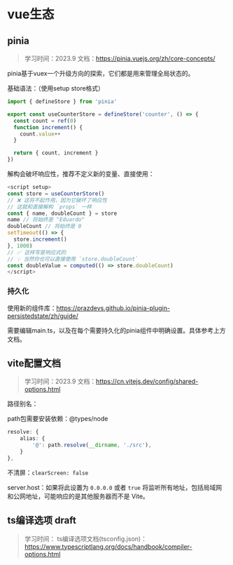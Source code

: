 # vue生态

## pinia

> 学习时间：2023.9
> 文档：https://pinia.vuejs.org/zh/core-concepts/

pinia基于vuex一个升级方向的探索，它们都是用来管理全局状态的。

基础语法：（使用setup store格式）

```ts
import { defineStore } from 'pinia'

export const useCounterStore = defineStore('counter', () => {
  const count = ref(0)
  function increment() {
    count.value++
  }

  return { count, increment }
})
```

解构会破坏响应性，推荐不定义新的变量、直接使用：

```ts
<script setup>
const store = useCounterStore()
// ❌ 这将不起作用，因为它破坏了响应性
// 这就和直接解构 `props` 一样
const { name, doubleCount } = store 
name // 将始终是 "Eduardo" 
doubleCount // 将始终是 0 
setTimeout(() => {
  store.increment()
}, 1000)
// ✅ 这样写是响应式的
// 💡 当然你也可以直接使用 `store.doubleCount`
const doubleValue = computed(() => store.doubleCount)
</script>
```

### 持久化

使用新的组件库：https://prazdevs.github.io/pinia-plugin-persistedstate/zh/guide/

需要编辑main.ts，以及在每个需要持久化的pinia组件中明确设置。具体参考上方文档。

## vite配置文档

> 学习时间：2023.9
> 文档：https://cn.vitejs.dev/config/shared-options.html

路径别名：

path包需要安装依赖：@types/node

```ts
resolve: {
    alias: {
        '@': path.resolve(__dirname, './src'),
    }
},
```

不清屏：`clearScreen: false`

server.host：如果将此设置为 `0.0.0.0` 或者 `true` 将监听所有地址，包括局域网和公网地址，可能响应的是其他服务器而不是 Vite。

## ts编译选项 draft

> 学习时间：
> ts编译选项文档(tsconfig.json)：https://www.typescriptlang.org/docs/handbook/compiler-options.html
